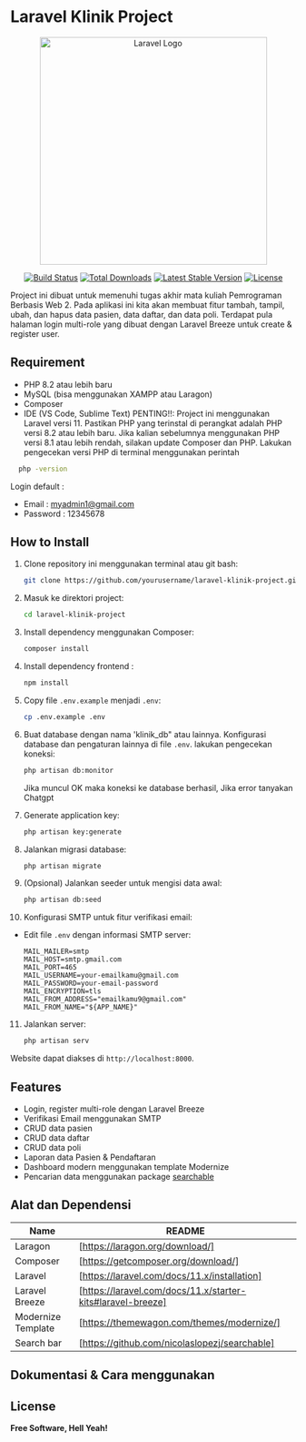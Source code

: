 # Laravel Klinik Project

<p align="center"><a href="https://laravel.com" target="_blank"><img src="https://raw.githubusercontent.com/laravel/art/master/logo-lockup/5%20SVG/2%20CMYK/1%20Full%20Color/laravel-logolockup-cmyk-red.svg" width="400" alt="Laravel Logo"></a></p>

<p align="center">
<a href="https://github.com/laravel/framework/actions"><img src="https://github.com/laravel/framework/workflows/tests/badge.svg" alt="Build Status"></a>
<a href="https://packagist.org/packages/laravel/framework"><img src="https://img.shields.io/packagist/dt/laravel/framework" alt="Total Downloads"></a>
<a href="https://packagist.org/packages/laravel/framework"><img src="https://img.shields.io/packagist/v/laravel/framework" alt="Latest Stable Version"></a>
<a href="https://packagist.org/packages/laravel/framework"><img src="https://img.shields.io/packagist/l/laravel/framework" alt="License"></a>
</p>

Project ini dibuat untuk memenuhi tugas akhir mata kuliah Pemrograman Berbasis Web 2. 
Pada aplikasi ini kita akan membuat fitur tambah, tampil, ubah, dan hapus data pasien, data daftar, dan data poli. Terdapat pula halaman login multi-role yang dibuat dengan Laravel Breeze untuk create & register user.

## Requirement
- PHP 8.2 atau lebih baru
- MySQL (bisa menggunakan XAMPP atau Laragon)
- Composer
- IDE (VS Code, Sublime Text)
PENTING!!: Project ini menggunakan Laravel versi 11. Pastikan PHP yang terinstal di perangkat adalah PHP versi 8.2 atau lebih baru. Jika kalian sebelumnya menggunakan PHP versi 8.1 atau lebih rendah, silakan update Composer dan PHP. Lakukan pengecekan versi PHP di terminal menggunakan perintah
 ```bash
   php -version
   ```

Login default : 
- Email : myadmin1@gmail.com
- Password : 12345678
  
## How to Install

1. Clone repository ini menggunakan terminal atau git bash:
   ```bash
   git clone https://github.com/yourusername/laravel-klinik-project.git
   ```
2. Masuk ke direktori project:
   ```bash
   cd laravel-klinik-project
   ```
3. Install dependency menggunakan Composer:
   ```bash
   composer install
   ```
4. Install dependency frontend :
   ```bash
   npm install
   ```
5. Copy file `.env.example` menjadi `.env`:
   ```bash
   cp .env.example .env
   ```
6. Buat database dengan nama 'klinik_db" atau lainnya. Konfigurasi database dan pengaturan lainnya di file `.env`.
   lakukan pengecekan koneksi:
   ```bash
   php artisan db:monitor
   ```
   Jika muncul OK maka koneksi ke database berhasil, Jika error tanyakan Chatgpt

7. Generate application key:
   ```bash
   php artisan key:generate
   ```
8. Jalankan migrasi database:
   ```bash
   php artisan migrate
   ```
9. (Opsional) Jalankan seeder untuk mengisi data awal:
   ```bash
   php artisan db:seed
   ```
10. Konfigurasi SMTP untuk fitur verifikasi email:
   - Edit file `.env` dengan informasi SMTP server:
     ```env
     MAIL_MAILER=smtp
     MAIL_HOST=smtp.gmail.com
     MAIL_PORT=465
     MAIL_USERNAME=your-emailkamu@gmail.com
     MAIL_PASSWORD=your-email-password
     MAIL_ENCRYPTION=tls
     MAIL_FROM_ADDRESS="emailkamu9@gmail.com"
     MAIL_FROM_NAME="${APP_NAME}"
     ```
11. Jalankan server:
    ```bash
    php artisan serv
    ```
Website dapat diakses di `http://localhost:8000`.

## Features

- Login, register multi-role dengan Laravel Breeze
- Verifikasi Email menggunakan SMTP
- CRUD data pasien
- CRUD data daftar
- CRUD data poli
- Laporan data Pasien & Pendaftaran 
- Dashboard modern menggunakan template Modernize
- Pencarian data menggunakan package [searchable](https://github.com/nicolaslopezj/searchable)

## Alat dan Dependensi

| Name | README |
| ------ | ------ |
| Laragon | [https://laragon.org/download/] |
| Composer | [https://getcomposer.org/download/] |
| Laravel | [https://laravel.com/docs/11.x/installation] |
| Laravel Breeze | [https://laravel.com/docs/11.x/starter-kits#laravel-breeze] |
| Modernize Template | [https://themewagon.com/themes/modernize/] |
| Search bar | [https://github.com/nicolaslopezj/searchable] |

## Dokumentasi & Cara menggunakan

## License

**Free Software, Hell Yeah!**

